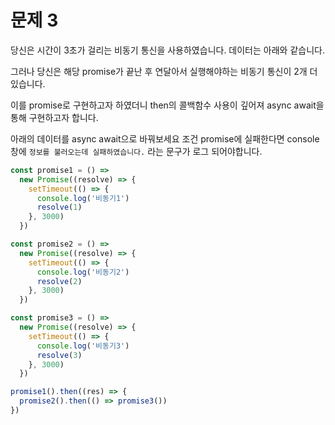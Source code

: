# 문제 3

당신은 시간이 3초가 걸리는 비동기 통신을 사용하였습니다.
데이터는 아래와 같습니다.

그러나 당신은 해당 promise가 끝난 후 연달아서 실행해야하는
비동기 통신이 2개 더있습니다.

이를 promise로 구현하고자 하였더니 then의 콜백함수 사용이 깊어져
async await을 통해 구현하고자 합니다.

아래의 데이터를 async await으로 바꿔보세요
조건 promise에 실패한다면 console창에 `정보를 불러오는데 실패하였습니다.`
라는 문구가 로그 되어야합니다.

```js
const promise1 = () =>
  new Promise((resolve) => {
    setTimeout(() => {
      console.log('비동기1')
      resolve(1)
    }, 3000)
  })

const promise2 = () =>
  new Promise((resolve) => {
    setTimeout(() => {
      console.log('비동기2')
      resolve(2)
    }, 3000)
  })

const promise3 = () =>
  new Promise((resolve) => {
    setTimeout(() => {
      console.log('비동기3')
      resolve(3)
    }, 3000)
  })

promise1().then((res) => {
  promise2().then(() => promise3())
})
```

